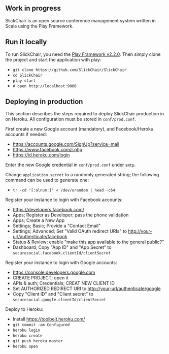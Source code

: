 Work in progress
----------------

SlickChair is an open source conference management system written in Scala using the Play Framework.


Run it locally
--------------

To run SlickChair, you need the [Play Framework v2.2.0](http://www.playframework.com/documentation/2.2.0/Installing). Then simply clone the project and start the application with play: 

- `git clone https://github.com/SlickChair/SlickChair`
- `cd SlickChair`
- `play start`
- `# open http://localhost:9000`


Deploying in production
-----------------------

This section describes the steps required to deploy SlickChair production in on Heroku. All configuration must be stored in `conf/prod.conf`.

First create a new Google account (mandatory), and Facebook/Heroku accounts if needed:

- <https://accounts.google.com/SignUp?service=mail>
- <https://www.facebook.com/r.php>
- <https://id.heroku.com/login>

Enter the new Google credential in `conf/prod.conf` under `smtp`.

Change `application.secret` to a randomly generated string; the following command can be used to generate one:

- `tr -cd '[:alnum:]' < /dev/urandom | head -c64`

Register your instance to login with Facebook accounts:

- <https://developers.facebook.com/>
- Apps; Register as Developer; pass the phone validation 
- Apps; Create a New App
- Settings; Basic; Provide a "Contact Email"
- Settings; Advanced; Set "Valid OAuth redirect URIs" to <http://your-url/authenticate/facebook>
- Status & Review; enable "make this app available to the general public?"
- Dashboard; Copy "App ID" and "App Secret" to `securesocial.facebook.clientId/clientSecret`

Register your instance to login with Google accounts:

- <https://console.developers.google.com>
- CREATE PROJECT; open it
- APIs & auth; Credentials; CREAT NEW CLIENT ID
- Set AUTHORIZED REDIRECT URI to <http://your-url/authenticate/google>
- Copy "Client ID" and "Client secret" to `securesocial.google.clientId/clientSecret`

Deploy to Heroku:

- Install <https://toolbelt.heroku.com/>
- `git commit -am Configured`
- `heroku login`
- `heroku create`
- `git push heroku master`
- `heroku open`
